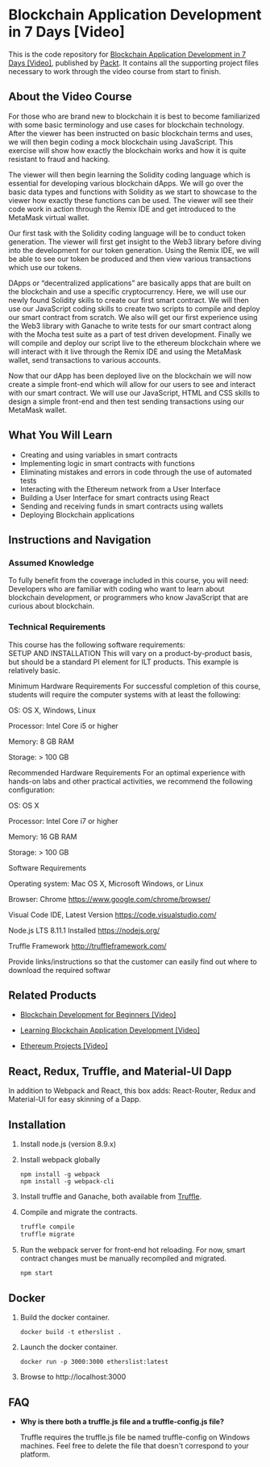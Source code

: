 
# Blockchain Application Development in 7 Days [Video]
This is the code repository for [Blockchain Application Development in 7 Days [Video]](https://www.packtpub.com/application-development/blockchain-application-development-7-days-video?utm_source=github&utm_medium=repository&utm_campaign=9781789341942), published by [Packt](https://www.packtpub.com/?utm_source=github). It contains all the supporting project files necessary to work through the video course from start to finish.
## About the Video Course
For those who are brand new to blockchain it is best to become familiarized with some basic terminology and use cases for blockchain technology. After the viewer has been instructed on basic blockchain terms and uses, we
will then begin coding a mock blockchain using JavaScript. This exercise will show how exactly the blockchain works and how it is quite resistant to fraud and hacking.

The viewer will then begin learning the Solidity coding language which is essential for developing various blockchain dApps. We will go over the basic data types and functions with Solidity as we start to showcase to the viewer how exactly these functions can be used. The viewer will see their code work in action through the Remix IDE and get introduced to the MetaMask virtual wallet.

Our first task with the Solidity coding language will be to conduct token generation. The viewer will first get insight to the Web3 library before diving into the development for our token generation. Using the Remix IDE, we will be able to see our token be produced and then view various transactions which use our tokens.

DApps or “decentralized applications” are basically apps that are built on the blockchain and use a specific cryptocurrency. Here, we will use our newly found Solidity skills to create our first smart contract. We will then use our JavaScript coding skills to create two scripts to compile and deploy our smart contract from scratch. We also will get our first experience using the Web3 library with Ganache to write tests for our smart contract along
with the Mocha test suite as a part of test driven development. Finally we will compile and deploy our script live to the ethereum blockchain where we will interact with it live through the Remix IDE and using the MetaMask wallet, send transactions to various accounts.

Now that our dApp has been deployed live on the blockchain we will now create a simple front-end which will allow for our users to see and interact with our smart contract. We will use our JavaScript, HTML and CSS skills to design a simple front-end and then test sending transactions using our MetaMask wallet.

<H2>What You Will Learn</H2>
<DIV class=book-info-will-learn-text>
<UL>
<LI><SPAN style="BACKGROUND-COLOR: transparent">Creating and using variables in smart contracts</SPAN> 
<LI>Implementing logic in smart contracts with functions 
<LI>Eliminating mistakes and errors in code through the use of automated tests 
<LI>Interacting with the Ethereum network from a User Interface 
<LI>Building a User Interface for smart contracts using React 
<LI>Sending and receiving funds in smart contracts using wallets 
<LI>Deploying Blockchain applications </LI></UL></DIV>

## Instructions and Navigation
### Assumed Knowledge
To fully benefit from the coverage included in this course, you will need:<br/>
Developers who are familiar with coding who want to learn about blockchain development, or programmers who know JavaScript that are curious about blockchain.
### Technical Requirements
This course has the following software requirements:<br/>
SETUP AND INSTALLATION
This will vary on a product-by-product basis, but should be a standard PI element for ILT products. This example is relatively basic.

Minimum Hardware Requirements
For successful completion of this course, students will require the computer systems with at least the following:


OS: OS X, Windows, Linux



Processor: Intel Core i5 or higher



Memory: 8 GB RAM



Storage: > 100 GB


Recommended Hardware Requirements
For an optimal experience with hands-on labs and other practical activities, we recommend the following configuration:


OS: OS X



Processor: Intel Core i7 or higher



Memory: 16 GB RAM



Storage: > 100 GB


Software Requirements

Operating system: Mac OS X, Microsoft Windows, or Linux



Browser: Chrome https://www.google.com/chrome/browser/



Visual Code IDE, Latest Version https://code.visualstudio.com/



Node.js LTS 8.11.1 Installed https://nodejs.org/



Truffle Framework http://truffleframework.com/


Provide links/instructions so that the customer can easily find out where to download the required softwar

## Related Products
* [Blockchain Development for Beginners [Video]](https://www.packtpub.com/big-data-and-business-intelligence/blockchain-development-beginners-video?utm_source=github&utm_medium=repository&utm_campaign=9781788830911)

* [Learning Blockchain Application Development [Video]](https://www.packtpub.com/application-development/learning-blockchain-application-development-video?utm_source=github&utm_medium=repository&utm_campaign=9781789345728)

* [Ethereum Projects [Video]](https://www.packtpub.com/big-data-and-business-intelligence/ethereum-projects-video?utm_source=github&utm_medium=repository&utm_campaign=9781788623261)



## React, Redux, Truffle, and Material-UI Dapp

In addition to Webpack and React, this box adds: React-Router, Redux and Material-UI for easy skinning of a Dapp.

## Installation

1. Install node.js (version 8.9.x)

1. Install webpack globally
    ```
    npm install -g webpack
    npm install -g webpack-cli
    ```

1. Install truffle and Ganache, both available from [Truffle](https://truffleframework.com/).

1. Compile and migrate the contracts.
    ```javascript
    truffle compile
    truffle migrate
    ```

1. Run the webpack server for front-end hot reloading. For now, smart contract changes must be manually recompiled and migrated.
    ```javascript
    npm start
    ```

## Docker

1. Build the docker container.
    ```
    docker build -t etherslist .
    ```

1. Launch the docker container.
    ```
    docker run -p 3000:3000 etherslist:latest
    ```

1. Browse to http://localhost:3000

## FAQ

* __Why is there both a truffle.js file and a truffle-config.js file?__

    Truffle requires the truffle.js file be named truffle-config on Windows machines. Feel free to delete the file that doesn't correspond to your platform.

